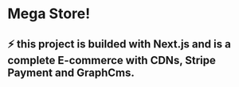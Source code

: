 # Mega Store!

## ⚡️ this project is builded with Next.js and is a complete E-commerce with CDNs, Stripe Payment and GraphCms.

###

